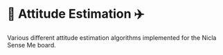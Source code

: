 # :rocket: Attitude Estimation :airplane:
Various different attitude estimation algorithms implemented for the Nicla Sense Me board.
